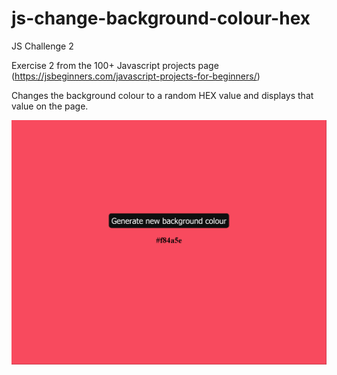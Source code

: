 # js-change-background-colour-hex
JS Challenge 2

Exercise 2 from the 100+ Javascript projects page (https://jsbeginners.com/javascript-projects-for-beginners/)

Changes the background colour to a random HEX value and displays that value on the page.

![project picture](challenge2.png)
